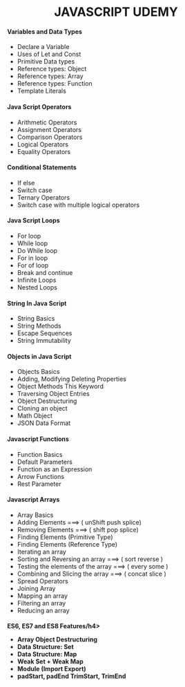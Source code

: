 
<h1 align="center">JAVASCRIPT UDEMY</h1>

<h4 align="left">Variables and Data Types</h4>

-  Declare a Variable
-  Uses of Let and Const
-  Primitive Data types
-  Reference types: Object
-  Reference types: Array 
-  Reference types: Function
-  Template Literals

<h4 align="left">Java Script Operators</h4>

-  Arithmetic Operators
-  Assignment Operators
-  Comparison Operators
-  Logical Operators
-  Equality Operators

<h4 align="left">Conditional Statements</h4>

-  If else
-  Switch case
-  Ternary Operators
-  Switch case with multiple logical operators


<h4 align="left">Java Script Loops</h4>

-  For loop
-  While loop
-  Do While loop
-  For in loop
-  For of loop
-  Break and continue
-  Infinite Loops
-  Nested Loops

<h4 align="left">String In Java Script</h4>

-  String Basics
-  String Methods
-  Escape Sequences
-  String Immutability


<h4 align="left">Objects in Java Script</h4>

-  Objects Basics
-  Adding, Modifying Deleting Properties
-  Object Methods This Keyword
-  Traversing Object Entries
-  Object Destructuring
-  Cloning an object
-  Math Object
-  JSON Data Format


<h4 align="left">Javascript Functions</h4>

-  Function Basics
-  Default Parameters
-  Function as an Expression
-  Arrow Functions
-  Rest Parameter

<h4 align="left">Javascript Arrays</h4>

-  Array Basics
-  Adding Elements ===> ( unShift push splice)
-  Removing Elements ===> ( shift pop splice)
-  Finding Elements (Primitive Type)
-  Finding Elements (Reference Type)
-  Iterating an array
-  Sorting and Reversing an array ===> ( sort reverse )
-  Testing the elements of the array ===> ( every some )
-  Combining and Slicing the array ===> ( concat slice )
-  Spread Operators
-  Joining Array
-  Mapping an array
-  Filtering an array
-  Reducing an array

<h4 align="left">ES6, ES7 and ES8 Features/h4>

-  Array Object Destructuring
-  Data Structure: Set
-  Data Structure: Map
-  Weak Set + Weak Map
-  Module (Import Export)
-  padStart, padEnd TrimStart, TrimEnd  
  




